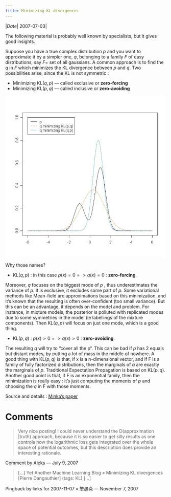 ```yaml
---
title: Minimizing KL divergences
---
```

|*Date*| 2007-07-03|

The following material is probably well known by specialists, but it gives good insights.

Suppose you have a true complex distribution $p$ and you want to approximate it by a simpler one, $q$, belonging to a family $F$ of easy distributions, say $F$= set of all gaussians. A common approach is to find the $q$ in $F$ which minimizes the $\text{KL}$ divergence between $p$ and $q$. Two possibilities arise, since the $\text{KL}$ is not symmetric :

- Minimizing $\text{KL}(q,p)$ — called exclusive or **zero-forcing**
- Minimizing $\text{KL}(p,q)$ — called inclusive or **zero-avoiding**

![KL](/yamlb/media/min_KLpq_KLqp.jpg)

Why those names?

- $\text{KL}(q,p)$ : in this case $p(x)=0 => q(x)=0$ : **zero-forcing**.

Moreover, $q$ focuses on the biggest mode of $p$ , thus underestimates the variance of $p$. It is exclusive, it excludes some part of $p$. Some variational methods like Mean-field are approximations based on this minimization, and it’s known that the resulting is often over-confident (too small variance). But this can be an advantage, it depends on the model and problem. For instance, in mixture models, the posterior is polluted with replicated modes due to some symmetries in the model (ie labellings of the mixture components). Then $\text{KL}(q,p)$ will focus on just one mode, which is a good thing.

- $\text{KL}(p,q)$ : $p(x)>0 => q(x)>0$ : **zero-avoiding**. 

The resulting $q$ will try to “cover all the p“. This can be bad if $p$ has 2 equals but distant modes, by putting a lot of mass in the middle of nowhere. A good thing with $\text{KL}(p,q)$ is that, if x is a n-dimensional vector, and if F is a family of fully factorized distributions, then the marginals of $q$ are exactly the marginals of $p$. Traditional Expectation Propagation is based on $\text{KL}(p,q)$. Another good point is that, if F is an exponential family, then the minimization is really easy : it’s just computing the moments of $p$ and choosing the $q$ in F with those moments.

Source and details : [Minka’s paper](http://research.microsoft.com/~minka/papers/message-passing/)

# Comments 

> Very nice posting! I could never understand the D(approximation \|truth) approach, because it is so easier to get silly results as one controls how the logarithmic loss gets integrated over the whole space of potential outcomes, but this description does provide an interesting rationale.

Comment by [Aleks](http://stat.columbia.com/~jakulin) — July 9, 2007

> […] Yet Another Machine Learning Blog » Minimizing KL divergences [Pierre Dangauthier] (tags: KL) […]

Pingback by links for 2007-11-07 « 笨愚斋 — November 7, 2007
